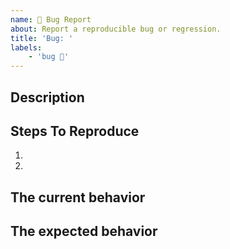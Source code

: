 ```yaml
---
name: 🐛 Bug Report
about: Report a reproducible bug or regression.
title: 'Bug: '
labels:
    - 'bug 🐞'
---
```


## Description

<!--
  Please provide a clear and concise description of what the bug is. Include
  screenshots if needed.
-->

## Steps To Reproduce

1.
2.

## The current behavior

## The expected behavior
